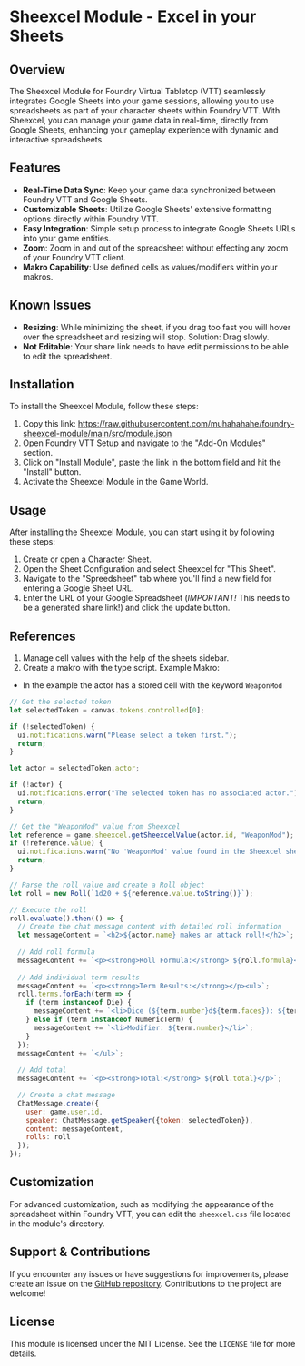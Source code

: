 # Sheexcel Module - Excel in your Sheets

## Overview

The Sheexcel Module for Foundry Virtual Tabletop (VTT) seamlessly integrates Google Sheets into your game sessions, allowing you to use spreadsheets as part of your character sheets within Foundry VTT. With Sheexcel, you can manage your game data in real-time, directly from Google Sheets, enhancing your gameplay experience with dynamic and interactive spreadsheets.

## Features

- **Real-Time Data Sync**: Keep your game data synchronized between Foundry VTT and Google Sheets.
- **Customizable Sheets**: Utilize Google Sheets' extensive formatting options directly within Foundry VTT.
- **Easy Integration**: Simple setup process to integrate Google Sheets URLs into your game entities.
- **Zoom**: Zoom in and out of the spreadsheet without effecting any zoom of your Foundry VTT client.
- **Makro Capability**: Use defined cells as values/modifiers within your makros.

## Known Issues

- **Resizing**: While minimizing the sheet, if you drag too fast you will hover over the spreadsheet and resizing will stop. Solution: Drag slowly.
- **Not Editable**: Your share link needs to have edit permissions to be able to edit the spreadsheet.

## Installation

To install the Sheexcel Module, follow these steps:

1. Copy this link: https://raw.githubusercontent.com/muhahahahe/foundry-sheexcel-module/main/src/module.json
2. Open Foundry VTT Setup and navigate to the "Add-On Modules" section.
3. Click on "Install Module", paste the link in the bottom field and hit the "Install" button.
4. Activate the Sheexcel Module in the Game World.

## Usage

After installing the Sheexcel Module, you can start using it by following these steps:

1. Create or open a Character Sheet.
2. Open the Sheet Configuration and select Sheexcel for "This Sheet".
3. Navigate to the "Spreedsheet" tab where you'll find a new field for entering a Google Sheet URL.
4. Enter the URL of your Google Spreadsheet (*IMPORTANT!* This needs to be a generated share link!) and click the update button.

## References

1. Manage cell values with the help of the sheets sidebar.
2. Create a makro with the type script.
Example Makro:
- In the example the actor has a stored cell with the keyword `WeaponMod`
```JavaScript
// Get the selected token
let selectedToken = canvas.tokens.controlled[0];

if (!selectedToken) {
  ui.notifications.warn("Please select a token first.");
  return;
}

let actor = selectedToken.actor;

if (!actor) {
  ui.notifications.error("The selected token has no associated actor.");
  return;
}

// Get the "WeaponMod" value from Sheexcel
let reference = game.sheexcel.getSheexcelValue(actor.id, "WeaponMod");
if (!reference.value) {
  ui.notifications.warn("No 'WeaponMod' value found in the Sheexcel sheet. Make sure you have a cell reference with the keyword 'WeaponMod'.");
  return;
}

// Parse the roll value and create a Roll object
let roll = new Roll(`1d20 + ${reference.value.toString()}`);

// Execute the roll
roll.evaluate().then(() => {
  // Create the chat message content with detailed roll information
  let messageContent = `<h2>${actor.name} makes an attack roll!</h2>`;
  
  // Add roll formula
  messageContent += `<p><strong>Roll Formula:</strong> ${roll.formula}</p>`;
  
  // Add individual term results
  messageContent += `<p><strong>Term Results:</strong></p><ul>`;
  roll.terms.forEach(term => {
    if (term instanceof Die) {
      messageContent += `<li>Dice (${term.number}d${term.faces}): ${term.total}</li>`;
    } else if (term instanceof NumericTerm) {
      messageContent += `<li>Modifier: ${term.number}</li>`;
    }
  });
  messageContent += `</ul>`;
  
  // Add total
  messageContent += `<p><strong>Total:</strong> ${roll.total}</p>`;

  // Create a chat message
  ChatMessage.create({
    user: game.user.id,
    speaker: ChatMessage.getSpeaker({token: selectedToken}),
    content: messageContent,
    rolls: roll
  });
});
```

## Customization

For advanced customization, such as modifying the appearance of the spreadsheet within Foundry VTT, you can edit the `sheexcel.css` file located in the module's directory.

## Support & Contributions

If you encounter any issues or have suggestions for improvements, please create an issue on the [GitHub repository](https://github.com/muhahahahe/foundry-sheexcel-module/issues). Contributions to the project are welcome!

## License

This module is licensed under the MIT License. See the `LICENSE` file for more details.